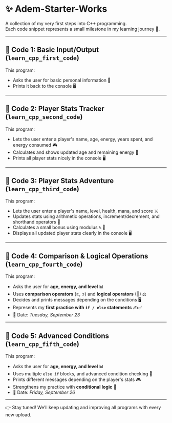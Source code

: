 # ✨ Adem-Starter-Works  
A collection of my very first steps into C++ programming.  
Each code snippet represents a small milestone in my learning journey 🚀.  

---

## 📂 Code 1: Basic Input/Output (`learn_cpp_first_code`)  
This program:  
- Asks the user for basic personal information 👤  
- Prints it back to the console 🖥️  

---

## 📂 Code 2: Player Stats Tracker (`learn_cpp_second_code`)  
This program:  
- Lets the user enter a player's name, age, energy, years spent, and energy consumed 🎮  
- Calculates and shows updated age and remaining energy 🔢  
- Prints all player stats nicely in the console 🖥️  

---

## 📂 Code 3: Player Stats Adventure (`learn_cpp_third_code`)  
This program:  
- Lets the user enter a player's name, level, health, mana, and score ⚔️  
- Updates stats using arithmetic operations, increment/decrement, and shorthand operators 🔧  
- Calculates a small bonus using modulus `%` 🎁  
- Displays all updated player stats clearly in the console 🖥️  

---

## 📂 Code 4: Comparison & Logical Operations (`learn_cpp_fourth_code`)  
This program:  
- Asks the user for **age, energy, and level** 📊  
- Uses **comparison operators** (≥, ≤) and **logical operators** (||) ⚖️  
- Decides and prints messages depending on the conditions 🖥️  
- Represents my **first practice with `if / else` statements** ✍️✅  
- 📅 Date: *Tuesday, September 23*  

---

## 📂 Code 5: Advanced Conditions (`learn_cpp_fifth_code`)  
This program:  
- Asks the user for **age, energy, and level** 📊  
- Uses multiple `else if` blocks, and advanced condition checking 🧩  
- Prints different messages depending on the player's stats 🎮  
- Strengthens my practice with **conditional logic** 🔑  
- 📅 Date: *Friday, September 26*  

---

👉 Stay tuned! We’ll keep updating and improving all programs with every new upload.
